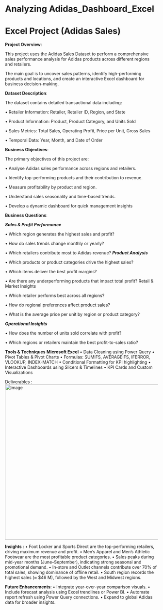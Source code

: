 # Analyzing Adidas_Dashboard_Excel
# Excel Project (Adidas Sales) 
**Project Overview**:

This project uses the Adidas Sales Dataset to perform a comprehensive sales performance analysis for Adidas products across different regions and retailers. 

The main goal is to uncover sales patterns, identify high-performing products and locations, and create an interactive Excel dashboard for business decision-making.


**Dataset Description**:

The dataset contains detailed transactional data including:

•	Retailer Information: Retailer, Retailer ID, Region, and State

•	Product Information: Product, Product Category, and Units Sold

•	Sales Metrics: Total Sales, Operating Profit, Price per Unit, Gross Sales

•	Temporal Data: Year, Month, and Date of Order
  
 
**Business Objectives**:

The primary objectives of this project are:

•	Analyse Adidas sales performance across regions and retailers.

•	Identify top-performing products and their contribution to revenue.

•	Measure profitability by product and region.

•	Understand sales seasonality and time-based trends.

•	Develop a dynamic dashboard for quick management insights


  
**Business Questions**:

***Sales & Profit Performance***

•	Which region generates the highest sales and profit?

•	How do sales trends change monthly or yearly?

•	Which retailers contribute most to Adidas revenue?
***Product Analysis***

•	Which products or product categories drive the highest sales?

•	Which items deliver the best profit margins?

•	Are there any underperforming products that impact total profit?
Retail & Market Insights

•	Which retailer performs best across all regions?

•	How do regional preferences affect product sales?

•	What is the average price per unit by region or product category? 

***Operational Insights***

•	How does the number of units sold correlate with profit?

•	Which regions or retailers maintain the best profit-to-sales ratio?
  
**Tools & Techniques** 
            **Microsoft Excel** 
•	Data Cleaning using Power Query
•	Pivot Tables & Pivot Charts
•	Formulas: SUMIFS, AVERAGEIFS, IFERROR, VLOOKUP, INDEX-MATCH
•	Conditional Formatting for KPI highlighting
•	Interactive Dashboards using Slicers & Timelines
•	KPI Cards and Custom Visualizations
  
Deliverables :
<img width="946" height="513" alt="image" src="https://github.com/user-attachments/assets/d6407af5-570f-4baf-9998-b37d01152b03" />

 

 
  
 **Insights** :
•	Foot Locker and Sports Direct are the top-performing retailers, driving maximum revenue and profit.
•	Men’s Apparel and Men’s Athletic Footwear are the most profitable product categories.
•	Sales peaks during mid-year months (June–September), indicating strong seasonal and promotional demand.
•	In-store and Outlet channels contribute over 70% of total sales, showing dominance of offline retail.
•	South region records the highest sales (≈ $46 M), followed by the West and Midwest regions. 
  
**Future Enhancements**:
•	Integrate year-over-year comparison visuals.
•	Include forecast analysis using Excel trendlines or Power BI.
•	Automate report refresh using Power Query connections.
•	Expand to global Adidas data for broader insights.
 

 

 

